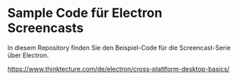 # Sample Code für Electron Screencasts

In diesem Repository finden Sie den Beispiel-Code für die Screencast-Serie über Electron.

https://www.thinktecture.com/de/electron/cross-plattform-desktop-basics/

